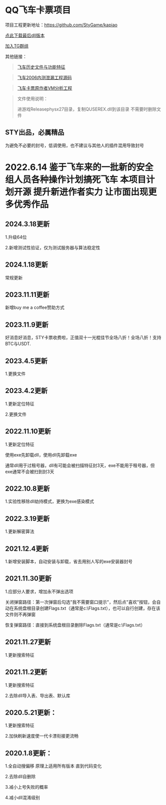 # QQ飞车卡票项目

项目工程更新地址：https://github.com/StyGame/kapiao    

[点此下载最后dll版本](https://github.com/StyGame/kapiao/files/14047444/STY.2024.1.18.zip)

[加入TG群组](https://t.me/+IiMZZk8fh7c2YzQ9)

其他链接：

>[飞车历史文件与功能特征](https://github.com/StyGame/feiche_history_rubbish)

>[飞车2006内测泄漏工程源码](https://github.com/StyGame/feiche_source)

>[飞车卡票原作者VM分析工程](https://github.com/StyGame/kapiao_VM_Analyz)


>文件使用说明：
>
>进游戏Releasephysx27目录，复制QUSEREX.dll到该目录 不需要时删除文件
>
>

STY出品，必属精品
---------------------------------------
为避免不必要的封号，低调使用，也不建议与其他人的插件混用导致封号

2022.6.14 鉴于飞车来的一批新的安全组人员各种操作计划搞死飞车 本项目计划开源 提升新进作者实力 让市面出现更多优秀作品
====
## 2024.3.18更新

1.升级64位

2.新增测试性验证，仅为测试服务器与算法稳定性

## 2024.1.18更新

常规更新

## 2023.11.11更新

新增buy me a coffee赞助方式

## 2023.11.9更新

好消息好消息，STY卡票收费啦，正值双十一光棍佳节全场八折！全场八折！支持BTC与USDT.

## 2023.4.5更新

1.更换文件


## 2023.4.2更新

1.更新定位特征

2.更换文件


## 2022.11.10更新

1.更新定位特征

使用exe先卸载dll，使用dll先卸载exe 

通常dll用于过租号器，dll有可能会被扫描特征封3天，exe不能用于租号器，但exe通常不会被扫到封3天


## 2022.10.8更新

1.实验性移除dll劫持模式，更换为exe感染模式


## 2022.3.19更新

1.更新解密算法


## 2021.12.4更新

1.新增安装脚本，自动安装与卸载，省去用别人写的exe安装器封号


## 2021.11.30更新

1.应部分人要求，增加永不弹出选项

关闭弹窗路径：第一次弹窗后勾选"我不需要窗口提示"，然后点"喜欢"按钮，会自动在系统盘根目录创建Flags.txt（通常是c:\Flags.txt），也可以自行创建，存在该文件则不再弹窗

恢复弹窗路径：直接到系统盘根目录删除Flags.txt（通常是c:\Flags.txt）


## 2021.11.27更新

1.更新搜索特征


## 2021.11.2更新

1.更新搜索特征

2.去除dll导入表、导出表、默认库


## 2020.5.21更新：

1.更新搜索特征

2.加快刷新速度使一代卡漂衔接更流畅


## 2020.1.8更新：

1.全自动搜偏移 原理上适用所有版本 直到代码变化

2.去除dll自删除

3.减小上号失败的概率

4.减小dll混淆级别


